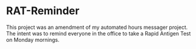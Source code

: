 # RAT-Reminder
This project was an amendment of my automated hours messager project. The intent was to remind everyone in the office to take a Rapid Antigen Test on Monday mornings.
